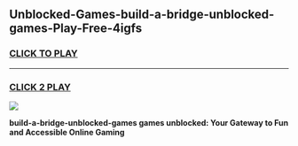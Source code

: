 
## Unblocked-Games-build-a-bridge-unblocked-games-Play-Free-4igfs
<h3>
<a href="https://premium76.site?title=build-a-bridge-unblocked-games&ref=18A">CLICK TO PLAY</a></h3>
<hr>

<h3>
<a href="https://premium76.site?title=build-a-bridge-unblocked-games&ref=18A">CLICK 2 PLAY</a>
  
</h3>

<a href="https://premium76.site?title=build-a-bridge-unblocked-games&ref=18A"><img src="https://clearcache.store/games.png"></a>


**build-a-bridge-unblocked-games games unblocked: Your Gateway to Fun and Accessible Online Gaming**
